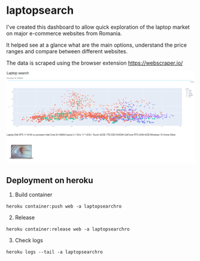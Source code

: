 # laptopsearch

I've created this dashboard to allow quick exploration of the laptop market on major e-commerce websites from Romania.

It helped see at a glance what are the main options, understand the price ranges and compare between different websites.

The data is scraped using the browser extension https://webscraper.io/ 

![Dashboard](./docs/screenshot.png)

## Deployment on heroku


1. Build container

```
heroku container:push web -a laptopsearchro
```

2. Release

```
heroku container:release web -a laptopsearchro
```

3. Check logs 

```
heroku logs --tail -a laptopsearchro
```